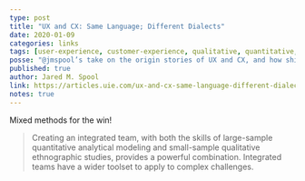 ```yaml
---
type: post
title: "UX and CX: Same Language; Different Dialects"
date: 2020-01-09
categories: links
tags: [user-experience, customer-experience, qualitative, quantitative, mixed-methods]
posse: "@jmspool’s take on the origin stories of UX and CX, and how shifting from a role to skill mindset alongside a mixed methods approach can offer more impact."
published: true
author: Jared M. Spool
link: https://articles.uie.com/ux-and-cx-same-language-different-dialects/
notes: true
---
```


Mixed methods for the win!

> Creating an integrated team, with both the skills of large-sample quantitative analytical modeling and small-sample qualitative ethnographic studies, provides a powerful combination. Integrated teams have a wider toolset to apply to complex challenges.
